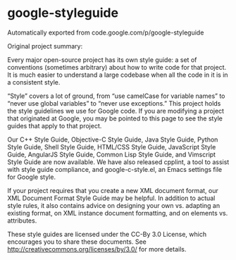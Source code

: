 # google-styleguide
Automatically exported from code.google.com/p/google-styleguide

Original project summary:

Every major open-source project has its own style guide: a set of conventions (sometimes arbitrary) about how to write code for that project. It is much easier to understand a large codebase when all the code in it is in a consistent style.

“Style” covers a lot of ground, from “use camelCase for variable names” to “never use global variables” to “never use exceptions.” This project holds the style guidelines we use for Google code. If you are modifying a project that originated at Google, you may be pointed to this page to see the style guides that apply to that project.

Our C++ Style Guide, Objective-C Style Guide, Java Style Guide, Python Style Guide, Shell Style Guide, HTML/CSS Style Guide, JavaScript Style Guide, AngularJS Style Guide, Common Lisp Style Guide, and Vimscript Style Guide are now available. We have also released cpplint, a tool to assist with style guide compliance, and google-c-style.el, an Emacs settings file for Google style.

If your project requires that you create a new XML document format, our XML Document Format Style Guide may be helpful. In addition to actual style rules, it also contains advice on designing your own vs. adapting an existing format, on XML instance document formatting, and on elements vs. attributes.

These style guides are licensed under the CC-By 3.0 License, which encourages you to share these documents. See http://creativecommons.org/licenses/by/3.0/ for more details. 
